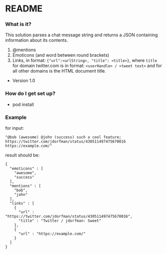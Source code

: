 # README #

### What is it? ###
This solution parses a chat message string and returns a JSON containing information about its contents.

1. @mentions
2. Emoticons (and word between round brackets)
3. Links, in format: `{"url":<urlString>, "title": <title>}`, where `title` for domain twitter.com is in format: `<userHandle> / <tweet text>` and for all other domains is the HTML document title.

* Version 1.0

### How do I get set up? ###

* pod install

### Example ###
for input:
```
"@bob (awesome) @john (success) such a cool feature; https://twitter.com/jdorfman/status/430511497475670016 https://example.com/"
```

result should be:
```
{
  "emoticons" : [
    "awesome",
    "success"
  ],
  "mentions" : [
    "bob",
    "john"
  ],
  "links" : [
    {
      "url" : "https://twitter.com/jdorfman/status/430511497475670016",
      "title" : "Twitter / jdorfman: Sweet"
    },
    {
      "url" : "https://example.com/"
    }
  ]
}
```
